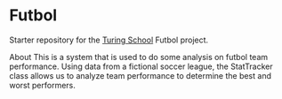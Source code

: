 # Futbol

Starter repository for the [Turing School](https://turing.edu/) Futbol project.

About 
This is a system that is used to do some analysis on futbol team performance. Using data from a fictional soccer league, the StatTracker class allows us to analyze team performance to determine the best and worst performers. 

